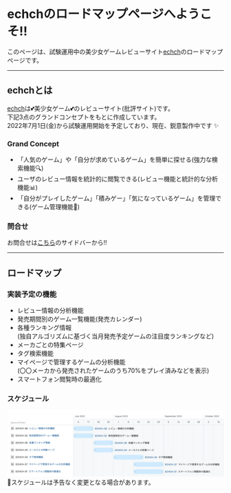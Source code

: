 # echchのロードマップページへようこそ!!

このページは、試験運用中の美少女ゲームレビューサイト[echch](https://echch.ch)のロードマップページです。

---

## echchとは

[echch](https://echch.ch)は💕美少女ゲーム💕のレビューサイト(批評サイト)です。  
下記3点のグランドコンセプトをもとに作成しています。  
2022年7月1日(金)から試験運用開始を予定しており、現在、鋭意製作中です ✨

### Grand Concept
- 「人気のゲーム」や「自分が求めているゲーム」を簡単に探せる(強力な検索機能🔍)
- ユーザのレビュー情報を統計的に閲覧できる(レビュー機能と統計的な分析機能📊)
- 「自分がプレイしたゲーム」「積みゲー」「気になっているゲーム」を管理できる(ゲーム管理機能📁)

### 問合せ
お問合せは[こちら](https://echch.ch)のサイドバーから!!

---

## ロードマップ

### 実装予定の機能
- レビュー情報の分析機能
- 発売期間別のゲーム一覧機能(発売カレンダー)
- 各種ランキング情報  
(独自アルゴリズムに基づく当月発売予定ゲームの注目度ランキングなど)
- メーカごとの特集ページ
- タグ検索機能
- マイページで管理するゲームの分析機能  
(〇〇メーカから発売されたゲームのうち70%をプレイ済みなどを表示)
- スマートフォン閲覧時の最適化

### スケジュール 
![ロードマップ](./images/roadmap01.png)
🚨スケジュールは予告なく変更となる場合があります。

